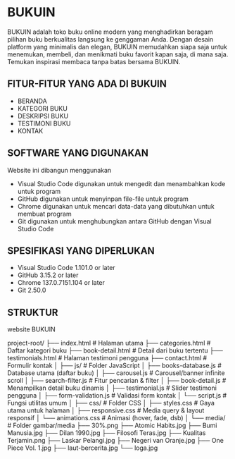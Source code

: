 # BUKUIN
BUKUIN adalah toko buku online modern yang menghadirkan beragam pilihan buku berkualitas langsung ke genggaman Anda. Dengan desain platform yang minimalis dan elegan, BUKUIN memudahkan siapa saja untuk menemukan, membeli, dan menikmati buku favorit kapan saja, di mana saja. Temukan inspirasi membaca tanpa batas bersama BUKUIN.

## FITUR-FITUR YANG ADA DI BUKUIN
- BERANDA
- KATEGORI BUKU
- DESKRIPSI BUKU
- TESTIMONI BUKU
- KONTAK

## SOFTWARE YANG DIGUNAKAN
Website ini dibangun menggunakan 
- Visual Studio Code digunakan untuk mengedit dan menambahkan kode untuk program 
- GitHub digunakan untuk menyinpan file-file untuk program
- Chrome digunakan untuk mencari data-data yang dibutuhkan untuk membuat program
- Git digunakan untuk menghubungkan antara GitHub dengan Visual Studio Code

## SPESIFIKASI YANG DIPERLUKAN
- Visual Studio Code 1.101.0 or later
- GitHub 3.15.2 or later
- Chrome 137.0.7151.104 or later
- Git 2.50.0

## STRUKTUR
website BUKUIN

project-root/
├── index.html                # Halaman utama
├── categories.html           # Daftar kategori buku
├── book-detail.html          # Detail dari buku tertentu
├── testimonials.html         # Halaman testimoni pengguna
├── contact.html              # Formulir kontak
│
├── js/                       # Folder JavaScript
│   ├── books-database.js     # Database utama (daftar buku)
│   ├── carousel.js           # Carousel/banner infinite scroll
│   ├── search-filter.js      # Fitur pencarian & filter
│   ├── book-detail.js        # Menampilkan detail buku dinamis
│   ├── testimonial.js        # Slider testimoni pengguna
│   ├── form-validation.js    # Validasi form kontak
│   └── script.js             # Fungsi utilitas umum
│
├── css/                      # Folder CSS
│   ├── styles.css            # Gaya utama untuk halaman
│   ├── responsive.css        # Media query & layout responsif
│   └── animations.css        # Animasi (hover, fade, dsb)
│
└── media/                    # Folder gambar/media
    ├── 30%.png
    ├── Atomic Habits.jpg
    ├── Bumi Manusia.jpg
    ├── Dilan 1990.jpg
    ├── Filosofi Teras.jpg
    ├── Kualitas Terjamin.png
    ├── Laskar Pelangi.jpg
    ├── Negeri van Oranje.jpg
    ├── One Piece Vol. 1.jpg
    ├── laut-bercerita.jpg
    └── loga.jpg
